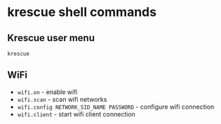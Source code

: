# krescue shell commands

## Krescue user menu

    krescue

## WiFi

+ `wifi.on` - enable wifi
+ `wifi.scan` - scan wifi networks
+ `wifi.config NETWORK_SID_NAME PASSWORD` - configure wifi connection
+ `wifi.client` - start wifi client connection

##